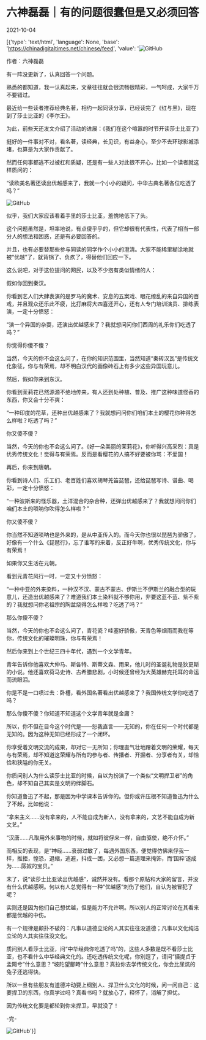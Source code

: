 # 六神磊磊｜有的问题很蠢但是又必须回答

2021-10-04

[{'type': 'text/html', 'language': None, 'base': 'https://chinadigitaltimes.net/chinese/feed', 'value': '![GitHub](https://chinadigitaltimes.net/chinese/files/2021/10/image-1633324979801.png)

作者：六神磊磊

有一阵没更新了，认真回答一个问题。

熟悉的都知道，我一认真起来，文章往往就会很流畅很精彩，一气呵成，大家千万不要错过。

最近给一些读者推荐经典名著，相约一起同读分享，已经读完了《红与黑》，现在到了莎士比亚的《李尔王》。

为此，前些天还发文介绍了活动的进展：《我们在这个喧嚣的时节开读莎士比亚了》

挺好的一件事对不对，看名著，读经典，长见识，有益身心，至少不去环球影城添堵，也算是为大家作贡献了。

然而任何事都逃不过被杠和质疑，还是有一些人对此很不开心，比如一个读者就这样质问的：

“读欧美名著还读出优越感来了，我就一个小小的疑问，中华古典名著各位吃透了吗？”

![GitHub](https://chinadigitaltimes.net/chinese/files/2021/10/image-1633325007009.png)

似乎，我们大家应该看着手里的莎士比亚，羞愧地低下了头。

这个问题虽然是，坦率地说，有点傻乎乎的，但它却很有代表性，代表了相当一部分人的想法和困惑，还是有必要回答的。

并且，也有必要替那些参与同读的同学作个小小的澄清。大家不能稀里糊涂地就被“优越”了，就背锅了、负疚了，得替他们回应一下。

这么说吧，对于这位提问的网民，以及不少抱有类似情绪的人：

假如你回到秦汉。

你看到艺人们大肆表演的是罗马的魔术、安息的五案戏、眼花缭乱的来自异国的百戏，并且观众还乐此不疲，比打麻将大四喜还开心，还有人专门培训演员、排练表演，一定十分愤怒：

“演一个异国的杂耍，还演出优越感来了？我就想问问你们西周的礼乐你们吃透了吗？”

你觉得你傻不傻？

当然，今天的你不会这么问了，在你的知识范围里，当然知道“秦砖汉瓦”是传统文化象征，你与有荣焉，却不明白汉代的画像砖石上有多少这些异国玩意儿。

然后，假如你来到东汉。

你看到茉莉花已然源源不绝地传来，有人还到处种植、普及、推广这种味道怪香的东西，你又会十分不爽：

“一种印度的花草，还种出优越感来了？我就想问问你们咱们本土的樱花你种得怎么样啦？吃透了吗？”

你又傻不傻？

当然，今天的你也不会这么问了。《好一朵美丽的茉莉花》，你听得兴高采烈：真是优秀传统文化！觉得与有荣焉。反而是看樱花的人搞不好要被你骂：不爱国！

再后，你来到唐朝。

你看到诗人们、乐工们、老百姓们喜欢胡琴羌笛琵琶，还给琵琶写诗、谱曲、喝彩，一定十分愤怒：

“一种波斯来的怪乐器，土洋混合的杂合种，还弹出优越感来了？我就想问问你们咱们本土的唢呐你吹得怎么样啦？”

你又傻不傻？

你当然不知道唢呐也是外来的，是从中亚传入的。而今天你也很以琵琶为骄傲了，好像有一个什么《琵琶行》，忘了谁写的来着，反正好牛啊，优秀传统文化，你与有荣焉！

如果你又生活在元朝。

看到元青花风行一时，一定又十分愤怒：

“一种中亚的外来染料，一种汉不汉、蒙古不蒙古、伊斯兰不伊斯兰的融合型的玩意儿，还造出优越感来了？难道我们本土染料就不够你用，非要这蓝不蓝、紫不紫的？我就想问你老祖宗的陶盆烧得怎么样啦？吃透了吗？”

那么你傻不傻？

当然，今天的你也不会这么问了，青花瓷？哇塞好骄傲，天青色等烟雨而我在等你，传统文化的璀璨明珠，你与有荣焉！

然后你来到上个世纪三四十年代，遇到一个文学青年。

青年告诉你他喜欢大仲马、斯各特、斯蒂文森、雨果，他儿时的圣诞礼物是狄更斯的小说。他还喜欢荷马史诗、古希腊悲剧，小时候还曾经为大英雄赫克托耳的命运而流眼泪。

你是不是一口喷过去：卧槽，看外国名著看出优越感来了？我国传统文学你吃透了吗？

那么你傻不傻？你知道不知道这个文学青年就是金庸？

所以，你不但在目今这个时代是——恕我直言——无知的，你在任何一个时代都是无知的。因为这种无知已经形成了一个闭环。

你享受着文明交流的成果，却对它一无所知；你理直气壮地蹭着文明的荣耀，每天与有荣焉，却不知道这荣耀与所有的参与者、传播者、开掘者、分享者有关，却恰恰和狭隘的你无关。

你质问别人为什么读莎士比亚的时候，自以为扮演了一个类似“文明捍卫者”的角色，却不知自己其实是文明的绊脚石。

你知道鲁迅了不起，那是因为中学课本告诉你的。但你或许压根不知道鲁迅为什么了不起，比如他说：

“拿来主义……没有拿来的，人不能自成为新人，没有拿来的，文艺不能自成为新文艺。”

“汉唐……凡取用外来事物的时候，就如将彼俘来一样，自由驱使，绝不介怀。”

而相反的表现，是“神经……衰弱过敏了，每遇外国东西，便觉得仿佛来俘我一样，推拒，惶恐，退缩，逃避，抖成一团，又必想一篇道理来掩饰，而‘国粹’遂成为……孱奴的宝贝。”

末了，说“读莎士比亚读出优越感”，诚然并没有。看那个原帖和大家的留言，并没有什么优越感啊。何以有人总觉得有一种“优越感”刺伤了他们，自认为被冒犯了呢？

实则还是因为他们自己想优越，但是能力不允许啊。所以别人的正常讨论在其看来都是优越的中伤。

有一个规律是颠扑不破的：凡事以道德立论的人其实往往没道德；凡事以文化纯洁立论的人其实往往没文化。

质问别人看莎士比亚，问“中华经典你吃透了吗”的，这些人多数是既不看莎士比亚，也不看什么中华经典文化的。还吃透传统文化呢，你别逗了，请问“摄提贞于孟陬兮”什么意思？“坡陀望鄜畤”什么意思？真拉你去学传统文化，你会比尿炕的兔子还逃得快。

所以一旦有些朋友有道德冲动要上纲别人、捍卫什么文化的时候，问一问自己：这要捍卫的东西，你真学过吗？真看书吗？就放心了，释怀了，消解了担忧。

因为传统文化要是都轮到你来捍卫，早就没了！

-完-

![GitHub](https://chinadigitaltimes.net/chinese/files/2021/10/image-1633325022298.png)'}]